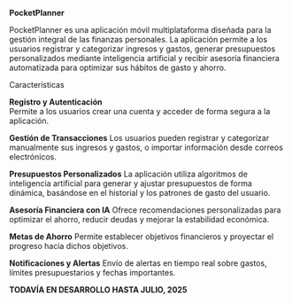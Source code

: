 **PocketPlanner**

PocketPlanner es una aplicación móvil multiplataforma diseñada para la gestión integral de las finanzas personales. La aplicación permite a los usuarios registrar y categorizar ingresos y gastos, generar presupuestos personalizados mediante inteligencia artificial y recibir asesoría financiera automatizada para optimizar sus hábitos de gasto y ahorro.

Características

**Registro y Autenticación**  
Permite a los usuarios crear una cuenta y acceder de forma segura a la aplicación.

**Gestión de Transacciones** 
Los usuarios pueden registrar y categorizar manualmente sus ingresos y gastos, o importar información desde correos electrónicos.

**Presupuestos Personalizados** 
La aplicación utiliza algoritmos de inteligencia artificial para generar y ajustar presupuestos de forma dinámica, basándose en el historial y los patrones de gasto del usuario.

**Asesoría Financiera con IA** 
Ofrece recomendaciones personalizadas para optimizar el ahorro, reducir deudas y mejorar la estabilidad económica.

**Metas de Ahorro** 
Permite establecer objetivos financieros y proyectar el progreso hacia dichos objetivos.

**Notificaciones y Alertas** 
Envío de alertas en tiempo real sobre gastos, límites presupuestarios y fechas importantes.

    
******TODAVÍA EN DESARROLLO HASTA JULIO, 2025******
